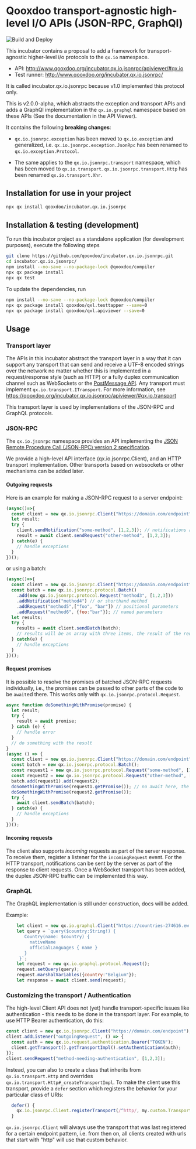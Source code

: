 # Qooxdoo transport-agnostic high-level I/O APIs (JSON-RPC, GraphQl) 

![Build and Deploy](https://github.com/qooxdoo/incubator.qx.io.jsonrpc/workflows/Build%20and%20Deploy/badge.svg)

This incubator contains a proposal to add a framework for transport-agnostic 
higher-level i/o protocols to the `qx.io` namespace. 

- API: http://www.qooxdoo.org/incubator.qx.io.jsonrpc/apiviewer/#qx.io
- Test runner: http://www.qooxdoo.org/incubator.qx.io.jsonrpc/

It is called incubator.qx.io.jsonrpc because v1.0 implemented this protocol only.

This is v2.0.0-alpha, which abstracts the exception and transport APIs and adds
a GraphQl implementation in the `qx.io.graphql` namespace based on these APIs
(See the documentation in the API Viewer). 

It contains the following **breaking changes**: 
 
- `qx.io.jsonrpc.exception` has been moved to `qx.io.exception`
and generalized, i.e. `qx.io.jsonrpc.exception.JsonRpc` has been
renamed to `qx.io.exception.Protocol`. 

- The same applies to the `qx.io.jsonrpc.transport`
namespace, which has been moved to `qx.io.transport`. `qx.io.jsonrpc.transport.Http`
has been renamed `qx.io.transport.Xhr`.

## Installation for use in your project

```bash
npx qx install qooxdoo/incubator.qx.io.jsonrpc
```

## Installation & testing (development)

To run this incubator project as a standalone application
(for development purposes), execute the following steps

```bash
git clone https://github.com/qooxdoo/incubator.qx.io.jsonrpc.git
cd incubator.qx.io.jsonrpc/
npm install --no-save --no-package-lock @qooxdoo/compiler
npx qx package install
npx qx test
```

To update the dependencies, run

```bash
npm install --no-save --no-package-lock @qooxdoo/compiler
npx qx package install qooxdoo/qxl.testtapper --save=0
npx qx package install qooxdoo/qxl.apiviewer --save=0
```

## Usage

### Transport layer

The APIs in this incubator abstract the transport layer in a way
that it can support any transport that can send and receive a
UTF-8 encoded strings over the network no matter whether this is
implemented in a request/response style (such as HTTP) or a fully
duplex communication channel such as WebSockets or the [PostMessage
API](https://developer.mozilla.org/en-US/docs/Web/API/Window/postMessage).
Any transport must implement `qx.io.transport.ITransport`. For more information,
see https://qooxdoo.org/incubator.qx.io.jsonrpc/apiviewer/#qx.io.transport

This transport layer is used by implementations of the JSON-RPC and GraphQL 
protocols. 

### JSON-RPC

The `qx.io.jsonrpc` namespace provides an API implementing
the [JSON Remote Procedure Call (JSON-RPC) version 2
specification](https://www.jsonrpc.org/specification).

We provide a high-level API interface (qx.io.jsonrpc.Client),
and an HTTP transport implementation. Other transports
based on websockets or other mechanisms can be added later.

#### Outgoing requests

Here is an example for making a JSON-RPC request to a server endpoint: 

```javascript
(async()=>{
  const client = new qx.io.jsonrpc.Client("https://domain.com/endpoint");
  let result;
  try {
    client.sendNotification("some-method", [1,2,3]); // notifications are "fire & forget"
    result = await client.sendRequest("other-method", [1,2,3]);
  } catch(e) {
    // handle exceptions
  }
})();
```

or using a batch:

```javascript
(async()=>{
  const client = new qx.io.jsonrpc.Client("https://domain.com/endpoint");
  const batch = new qx.io.jsonrpc.protocol.Batch()
    .add(new qx.io.jsonrpc.protocol.Request("method3", [1,2,3]))
    .addNotification("method4") // or shorthand method
    .addRequest("method5",["foo", "bar"]) // positional parameters
    .addRequest("method6", {foo:"bar"}); // named parameters
  let results;
  try {
    results = await client.sendBatch(batch);
    // results will be an array with three items, the result of the requests
  } catch(e) {
    // handle exceptions
  }
})();
```

#### Request promises

It is possible to resolve the promises of batched JSON-RPC requests individually,
i.e., the promises can be passed to other parts of the code to be `await`ed 
there. This works only with `qx.io.jsonrpc.protocol.Request`.

```javascript
async function doSomethingWithPromise(promise) {
  let result;
  try {
    result = await promise;
  } catch (e) {
    // handle error  
  }
  // do something with the result
}
(async () => {
  const client = new qx.io.jsonrpc.Client("https://domain.com/endpoint");
  const batch = new qx.io.jsonrpc.protocol.Batch();
  const request1 = new qx.io.jsonrpc.protocol.Request("some-method", [1,2,3]);
  const request2 = new qx.io.jsonrpc.protocol.Request("other-method", ["foo"]);
  batch.add(request1).add(request2);
  doSomethingWithPromise(request1.getPromise()); // no await here, the batch needs to be sent first
  doSomethingWithPromise(request2.getPromise());
  try {
    await client.sendBatch(batch);
  } catch(e) {
    // handle exceptions
  }
})();
``` 

#### Incoming requests

The client also supports *incoming* requests as part of the server
response. To receive them, register a listener for the `incomingRequest`
event. For the HTTP transport, notifications can be sent by the server
as part of the response to client requests. Once a WebSocket transport
has been added, the duplex JSON-RPC traffic can be implemented this way.

### GraphQL

The GraphQL implementation is still under construction, docs will be added. 

Example:

```javascript
    let client = new qx.io.graphql.Client("https://countries-274616.ew.r.appspot.com/");
    let query = `query($country:String!) {
       Country(name: $country) {
         nativeName
         officialLanguages { name }
       }
     }`;
    let request = new qx.io.graphql.protocol.Request();
    request.setQuery(query);
    request.marshalVariables({country:"Belgium"});
    let response = await client.send(request);
```

### Customizing the transport / Authentication

The high-level Client API does not (yet) handle transport-specific issues like
authentication - this needs to be done in the transport layer. For example,
to use HTTP Bearer authentication, do this:

```javascript
const client = new qx.io.jsonrpc.Client("https://domain.com/endpoint");
client.addListener("outgoingRequest", () => {
  const auth = new qx.io.request.authentication.Bearer("TOKEN");
  client.getTransport().getTransportImpl().setAuthentication(auth);  
});
client.sendRequest("method-needing-authentication", [1,2,3]);
```

Instead, you can also to create a class that inherits
from `qx.io.transport.Http` and overrides
`qx.io.transport.Http#_createTransportImpl`. To make
the client use this transport, provide a `defer` section
which registers the behavior for your particular class of URIs:

```javascript 
  defer() {
    qx.io.jsonrpc.Client.registerTransport(/^http/, my.custom.Transport); 
  } 
```

`qx.io.jsonrpc.Client` will always use the transport that was last
registered for a certain endpoint pattern, i.e. from then on, all clients
created with urls that start with "http" will use that custom behavior.



